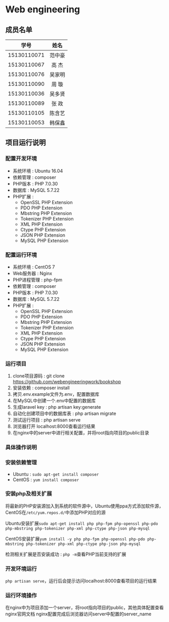 # Web engineering
## 成员名单
| 学号 | 姓名 |
| - | :-: |
| 15130110071 | 范中豪 |
| 15130110067 | 高 杰 |
| 15130110076 | 吴家明 |
| 15130110090 | 周 璇 |
| 15130110036 | 吴多贤 |
| 15130110089 | 张 政 |
| 15130110105 | 陈含艺 |
| 15130110053 | 韩保鑫 |

## 项目运行说明

### 配置开发环境

- 系统环境 : Ubuntu 16.04
- 依赖管理 : composer
- PHP版本 : PHP 7.0.30
- 数据库 : MySQL 5.7.22
- PHP扩展 :
	- OpenSSL PHP Extension
	- PDO PHP Extension
	- Mbstring PHP Extension
	- Tokenizer PHP Extension
	- XML PHP Extension
	- Ctype PHP Extension
	- JSON PHP Extension
	- MySQL PHP Extension

### 配置运行环境

- 系统环境 : CentOS 7
- Web服务器 : Nginx
- PHP进程管理 : php-fpm
- 依赖管理 : composer
- PHP版本 : PHP 7.0.30
- 数据库 : MySQL 5.7.22
- PHP扩展 :
	- OpenSSL PHP Extension
	- PDO PHP Extension
	- Mbstring PHP Extension
	- Tokenizer PHP Extension
	- XML PHP Extension
	- Ctype PHP Extension
	- JSON PHP Extension
	- MySQL PHP Extension

### 运行项目
1. clone项目源码 : git clone https://github.com/webengineeringwork/bookshop
2. 安装依赖 : composer install
3. 拷贝.env.example文件为.env，配置数据库
4. 在MySQL中创建一个.env中配置的数据库
5. 生成laravel key : php artisan key:generate
6. 自动化创建项目中的数据库表 : php artisan migrate
7. 测试运行项目 : php artisan serve
8. 浏览器打开 localhost:8000查看运行结果
9. 在nginx中的server中进行相关配置，并将root指向项目的public目录

### 具体操作说明

### 安装依赖管理
- Ubuntu : `sudo apt-get install composer`
- CentOS : `yum install composer`

### 安装php及相关扩展
将最新的PHP安装源加入到系统的软件源中，Ubuntu使用ppa方式添加软件源，CentOS在`/etc/yum.repos.d/`中添加PHP对应的源

Ubuntu安装扩展`sudo apt-get install php php-fpm php-openssl php-pdo php-mbstring php-tokenizer php-xml php-ctype php-json php-mysql`

CentOS安装扩展`yum install -y php php-fpm php-openssl php-pdo php-mbstring php-tokenizer php-xml php-ctype php-json php-mysql`

检测相关扩展是否安装成功 : `php -m`查看PHP当前支持的扩展

### 开发环境运行
`php artisan serve`，运行后会提示访问localhost:8000查看项目的运行结果

### 运行环境操作
在nginx中为项目添加一个server，将root指向项目的public，其他具体配置查看nginx官网文档
nginx配置完成后浏览器访问server中配置的server_name

